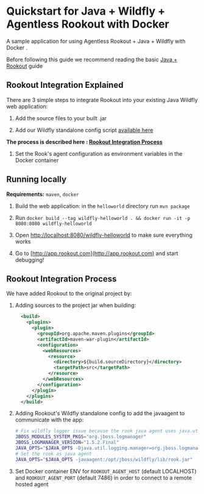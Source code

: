 # Quickstart for Java + Wildfly + Agentless Rookout with Docker

A sample application for using Agentless Rookout + Java + Wildfly with Docker .

Before following this guide we recommend reading the basic [Java + Rookout] guide

## Rookout Integration Explained

There are 3 simple steps to integrate Rookout into your existing Java Wildfly web application:

1. Add the source files to your built .jar

1. Add our Wildfly standalone config script [available here](https://github.com/Rookout/deployment-examples/tree/master/java-wildfly-docker-agentless/rookout-conf)

__The process is described here : [Rookout Integration Process](#rookout-integration-process)__

1. Set the Rook's agent configuration as environment variables in the Docker container


## Running locally
**Requirements:** `maven`, `docker`

1. Build the web application: in the `helloworld` directory run `mvn package`

1. Run `docker build --tag wildfly-helloworld . && docker run -it -p 8080:8080 wildfly-helloworld`

1. Open [http://localhost:8080/wildfly-helloworld](http://localhost:8080/wildfly-helloworld) to make sure everything works

1. Go to [http://app.rookout.com](http://app.rookout.com) and start debugging! 

## Rookout Integration Process
We have added Rookout to the original project by:
1. Adding sources to the project jar when building:
    ```xml
      <build>
        <plugins>
          <plugin>
            <groupId>org.apache.maven.plugins</groupId>
            <artifactId>maven-war-plugin</artifactId>
            <configuration>
              <webResources>
                <resource>
                  <directory>${build.sourceDirectory}</directory>
                  <targetPath>src</targetPath>
                </resource>
              </webResources>
            </configuration>
          </plugin>
        </plugins>
      </build>
    ```

1. Adding Rookout's Wildfly standalone config to add the javaagent to communicate with the app:
    ```bash
    # Fix wildfly logger issue because the rook java agent uses java.util.logging
    JBOSS_MODULES_SYSTEM_PKGS="org.jboss.logmanager"
    JBOSS_LOGMANAGER_VERSION="1.5.2.Final"
    JAVA_OPTS="$JAVA_OPTS -Djava.util.logging.manager=org.jboss.logmanager.LogManager -Xbootclasspath/p:$JBOSS_HOME/modules/system/layers/base/org/jboss/logmanager/main/jboss-logmanager-$JBOSS_LOGMANAGER_VERSION.jar"
    # Set the rook as java agent
    JAVA_OPTS="$JAVA_OPTS -javaagent:/opt/jboss/wildfly/lib/rook.jar"
    ```
    
1. Set Docker container ENV for `ROOKOUT_AGENT_HOST` (default LOCALHOST) and `ROOKOUT_AGENT_PORT` (default 7486) in order to connect to a remote hosted agent
    

[Java + Rookout]: https://rookout.github.io/tutorials/java
[maven central]: https://mvnrepository.com/artifact/com.rookout/rook